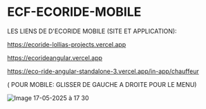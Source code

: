 # ECF-ECORIDE-MOBILE


LES LIENS DE D'ECORIDE MOBILE (SITE ET APPLICATION):


https://ecoride-lollias-projects.vercel.app


https://ecorideangular.vercel.app



https://eco-ride-angular-standalone-3.vercel.app/in-app/chauffeur     

( POUR MOBILE: GLISSER DE GAUCHE A DROITE POUR LE MENU)

![Image 17-05-2025 à 17 30](https://github.com/user-attachments/assets/bc6cf9be-401e-44d5-b7bf-e72eff0066ee)
